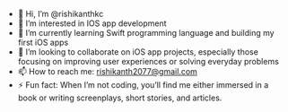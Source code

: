 - 👋 Hi, I’m @rishikanthkc
- 👀 I’m interested in IOS app development
- 🌱 I’m currently learning Swift programming language and building my first iOS apps
- 💞️ I’m looking to collaborate on iOS app projects, especially those focusing on improving user experiences or solving everyday problems
- 📫 How to reach me: rishikanth2077@gmail.com
- ⚡ Fun fact: When I’m not coding, you’ll find me either immersed in a book or writing screenplays, short stories, and articles.

<!---
rishikanthkc/rishikanthkc is a ✨ special ✨ repository because its `README.md` (this file) appears on your GitHub profile.
You can click the Preview link to take a look at your changes.
--->
